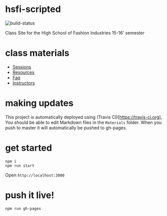 # hsfi-scripted
<img src="https://travis-ci.org/clintonhalpin/hsfi-scripted.svg" alt="build-status">

Class Site for the High School of Fashion Industries 15-16' semester

# class materials
- [Sessions](Materials/Sessions.md)
- [Resources](Materials/Resources.md)
- [Faq](Materials/Faq.md)
- [Instructors](Materials/Instructors.md)

# making updates
This project is automatically deployed using (Travis CI)[https://travis-ci.org], You should be able to edit Markdown files in the `Materials` folder. When you push to master it will automatically be pushed to gh-pages.

# get started

```
npm i
npm run start
```

Open ```http://localhost:3000```

# push it live!

```
npm run gh-pages
```

